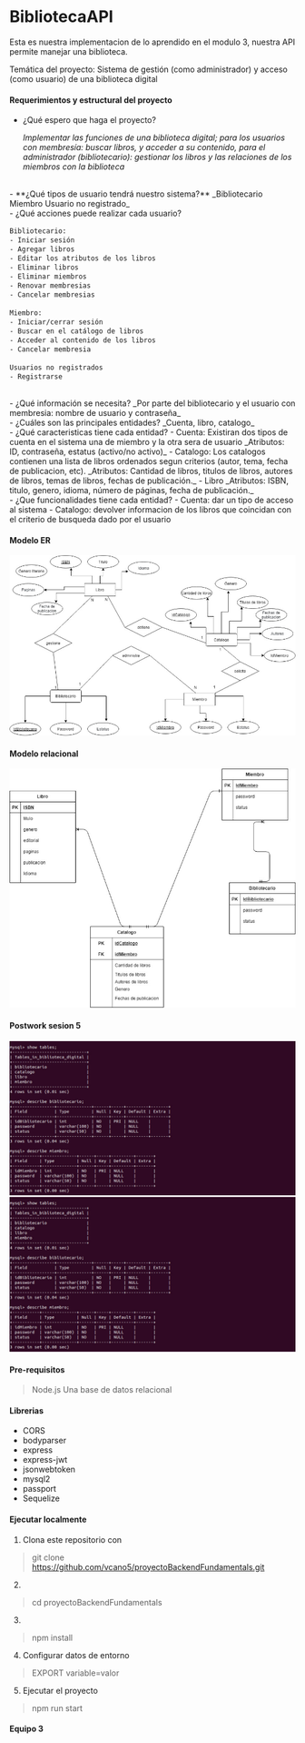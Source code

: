 # BibliotecaAPI
Esta es nuestra implementacion de lo aprendido en el modulo 3, nuestra API permite manejar una biblioteca.

Temática del proyecto: Sistema de gestión (como administrador) y acceso (como usuario)
de una biblioteca digital

#### Requerimientos y estructural del proyecto
- ¿Qué espero que haga el proyecto?

	_Implementar las funciones de una biblioteca digital; para los usuarios con
membresía: buscar libros, y acceder a su contenido, para el administrador
(bibliotecario): gestionar los libros y las relaciones de los miembros con la
biblioteca_
<br/>
- **¿Qué tipos de usuario tendrá nuestro sistema?**
	_Bibliotecario
	Miembro
	Usuario no registrado_
<br/>
- ¿Qué acciones puede realizar cada usuario?

	Bibliotecario: 
	- Iniciar sesión
	- Agregar libros
	- Editar los atributos de los libros
	- Eliminar libros
	- Eliminar miembros
	- Renovar membresias
	- Cancelar membresias

	Miembro: 
	- Iniciar/cerrar sesión
	- Buscar en el catálogo de libros
	- Acceder al contenido de los libros
	- Cancelar membresia

	Usuarios no registrados
	- Registrarse
<br>
- ¿Qué información se necesita?
_Por parte del bibliotecario y el usuario con membresia: nombre de usuario y contraseña_
<br>
- ¿Cuáles son las principales entidades?
_Cuenta, libro, catalogo_
<br>
- ¿Qué caracteristicas tiene cada entidad?
	- Cuenta: Existiran dos tipos de cuenta en el sistema una de miembro y la otra sera de usuario
		_Atributos: ID, contraseña, estatus (activo/no activo)_
	- Catalogo: Los catalogos contienen una lista de libros ordenados segun criterios (autor, tema, fecha de publicacion, etc).
		_Atributos: Cantidad de libros, titulos de libros, autores de libros, temas de libros, fechas de publicación._
	- Libro
		_Atributos: ISBN, titulo, genero, idioma, número de páginas, fecha de publicación._
<br>
- ¿Que funcionalidades tiene cada entidad?
	- Cuenta: dar un tipo de acceso al sistema
	- Catalogo: devolver informacion de los libros que coincidan con el criterio de busqueda dado por el usuario

#### Modelo ER
![Modelo ER](https://raw.githubusercontent.com/vcano5/proyectoBackendFundamentals/docs/imgs/modelo_er.jpeg)

#### Modelo relacional
![Modelo relacional](https://raw.githubusercontent.com/vcano5/proyectoBackendFundamentals/docs/imgs/modelo_relacional.jpeg)

#### Postwork sesion 5 ####
![](https://raw.githubusercontent.com/vcano5/proyectoBackendFundamentals/docs/imgs/postwork5_1.jpeg)
![](https://raw.githubusercontent.com/vcano5/proyectoBackendFundamentals/docs/imgs/postwork5_1.jpeg)


#### Pre-requisitos
>Node.js
>Una base de datos relacional

#### Librerias
- CORS
- bodyparser
- express
- express-jwt
- jsonwebtoken
- mysql2
- passport
- Sequelize


#### Ejecutar localmente
1. Clona este repositorio con
> git clone https://github.com/vcano5/proyectoBackendFundamentals.git

2. 
>cd proyectoBackendFundamentals

3. 
>npm install

4. Configurar datos de entorno
> EXPORT variable=valor

5. Ejecutar el proyecto
> npm run start

#### Equipo 3